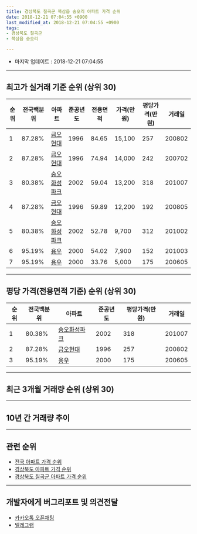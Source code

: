 ```yaml
---
title: 경상북도 칠곡군 북삼읍 숭오리 아파트 가격 순위
date: 2018-12-21 07:04:55 +0900
last_modified_at: 2018-12-21 07:04:55 +0900
tags:
- 경상북도 칠곡군
- 북삼읍 숭오리

---
```


* 마지막 업데이트 : 2018-12-21 07:04:55

---

## 최고가 실거래 기준 순위 (상위 30)


|순위|전국백분위|아파트|준공년도|전용면적|가격(만원)|평당가격(만원)|거래일|
|---|---|---|---|---|---|---|---|
|1|87.28%|[금오현대](https://search.naver.com/search.naver?query=%EA%B2%BD%EC%83%81%EB%B6%81%EB%8F%84+%EC%B9%A0%EA%B3%A1%EA%B5%B0+%EB%B6%81%EC%82%BC%EC%9D%8D+%EC%88%AD%EC%98%A4%EB%A6%AC+%EA%B8%88%EC%98%A4%ED%98%84%EB%8C%80)|1996|84.65|15,100|257|200802|
|2|87.28%|[금오현대](https://search.naver.com/search.naver?query=%EA%B2%BD%EC%83%81%EB%B6%81%EB%8F%84+%EC%B9%A0%EA%B3%A1%EA%B5%B0+%EB%B6%81%EC%82%BC%EC%9D%8D+%EC%88%AD%EC%98%A4%EB%A6%AC+%EA%B8%88%EC%98%A4%ED%98%84%EB%8C%80)|1996|74.94|14,000|242|200702|
|3|80.38%|[숭오화성파크](https://search.naver.com/search.naver?query=%EA%B2%BD%EC%83%81%EB%B6%81%EB%8F%84+%EC%B9%A0%EA%B3%A1%EA%B5%B0+%EB%B6%81%EC%82%BC%EC%9D%8D+%EC%88%AD%EC%98%A4%EB%A6%AC+%EC%88%AD%EC%98%A4%ED%99%94%EC%84%B1%ED%8C%8C%ED%81%AC)|2002|59.04|13,200|318|201007|
|4|87.28%|[금오현대](https://search.naver.com/search.naver?query=%EA%B2%BD%EC%83%81%EB%B6%81%EB%8F%84+%EC%B9%A0%EA%B3%A1%EA%B5%B0+%EB%B6%81%EC%82%BC%EC%9D%8D+%EC%88%AD%EC%98%A4%EB%A6%AC+%EA%B8%88%EC%98%A4%ED%98%84%EB%8C%80)|1996|59.89|12,200|192|200805|
|5|80.38%|[숭오화성파크](https://search.naver.com/search.naver?query=%EA%B2%BD%EC%83%81%EB%B6%81%EB%8F%84+%EC%B9%A0%EA%B3%A1%EA%B5%B0+%EB%B6%81%EC%82%BC%EC%9D%8D+%EC%88%AD%EC%98%A4%EB%A6%AC+%EC%88%AD%EC%98%A4%ED%99%94%EC%84%B1%ED%8C%8C%ED%81%AC)|2002|52.78|9,700|312|201002|
|6|95.19%|[용우](https://search.naver.com/search.naver?query=%EA%B2%BD%EC%83%81%EB%B6%81%EB%8F%84+%EC%B9%A0%EA%B3%A1%EA%B5%B0+%EB%B6%81%EC%82%BC%EC%9D%8D+%EC%88%AD%EC%98%A4%EB%A6%AC+%EC%9A%A9%EC%9A%B0)|2000|54.02|7,900|152|201003|
|7|95.19%|[용우](https://search.naver.com/search.naver?query=%EA%B2%BD%EC%83%81%EB%B6%81%EB%8F%84+%EC%B9%A0%EA%B3%A1%EA%B5%B0+%EB%B6%81%EC%82%BC%EC%9D%8D+%EC%88%AD%EC%98%A4%EB%A6%AC+%EC%9A%A9%EC%9A%B0)|2000|33.76|5,000|175|200605|


---

## 평당 가격(전용면적 기준) 순위 (상위 30)


|순위|전국백분위|아파트|준공년도|평당가격(만원)|거래일|
|---|---|---|---|---|---|
|1|80.38%|[숭오화성파크](https://search.naver.com/search.naver?query=%EA%B2%BD%EC%83%81%EB%B6%81%EB%8F%84+%EC%B9%A0%EA%B3%A1%EA%B5%B0+%EB%B6%81%EC%82%BC%EC%9D%8D+%EC%88%AD%EC%98%A4%EB%A6%AC+%EC%88%AD%EC%98%A4%ED%99%94%EC%84%B1%ED%8C%8C%ED%81%AC)|2002|318|201007|
|2|87.28%|[금오현대](https://search.naver.com/search.naver?query=%EA%B2%BD%EC%83%81%EB%B6%81%EB%8F%84+%EC%B9%A0%EA%B3%A1%EA%B5%B0+%EB%B6%81%EC%82%BC%EC%9D%8D+%EC%88%AD%EC%98%A4%EB%A6%AC+%EA%B8%88%EC%98%A4%ED%98%84%EB%8C%80)|1996|257|200802|
|3|95.19%|[용우](https://search.naver.com/search.naver?query=%EA%B2%BD%EC%83%81%EB%B6%81%EB%8F%84+%EC%B9%A0%EA%B3%A1%EA%B5%B0+%EB%B6%81%EC%82%BC%EC%9D%8D+%EC%88%AD%EC%98%A4%EB%A6%AC+%EC%9A%A9%EC%9A%B0)|2000|175|200605|


---

## 최근 3개월 거래량 순위 (상위 30)


<div style="width:100%;">
    <canvas id="deal_count_ranking" height="250"></canvas>
</div>


<script>
new Chart(document.getElementById("deal_count_ranking"), {
    type: 'horizontalBar',
    data: {
        labels: ['금오현대', '용우', '숭오화성파크'],
        datasets: [{
            label: '실거래 수',
            data: [4, 3, 1],
            borderColor: "rgba(255, 0, 128, 1)",
            backgroundColor: "rgba(255, 0, 128, 0.5)",
            fill: false,
        }]
    },
    options: {
        responsive: true,
        title: {
            display: true,
            text: '최근 3개월 거래량 순위'
        },
        tooltips: {
            mode: 'index',
            intersect: false,
            callbacks: {
                title: function(tooltipItems, data) {
                    return "실거래 수:";
                },
                label: function(tooltipItem, data) {
                    return data.labels[tooltipItem.index] + ": " + tooltipItem.xLabel;
                }
            }
        },
        hover: {
            mode: 'nearest',
            intersect: true
        },
        scales: {
            xAxes: [{
                display: true,
                scaleLabel: {
                    display: true,
                    labelString: '실거래 수'
                },
                ticks: {
                    suggestedMin: 0,
                }
            }],
            yAxes: [{
                display: true,
                ticks: {
                    autoSkip: false,
                    callback: function(value, index, values) {
                        if (value.length > 15)
                            return value.substr(0, 13) + "...";
                        else
                            return value;
                    }
                },
                scaleLabel: {
                    display: false,
                }
            }]
        }
    }
});

</script>


---

## 10년 간 거래량 추이


<div style="width:100%;">
    <canvas id="deal_progress" height="250"></canvas>
</div>

<script>
new Chart(document.getElementById("deal_progress"), {
    type: 'line',
    data: {
        labels: ['200812','200901','200902','200903','200904','200905','200906','200907','200908','200909','200910','200911','200912','201001','201002','201003','201004','201005','201006','201007','201008','201009','201010','201011','201012','201101','201102','201103','201104','201105','201106','201107','201108','201109','201110','201111','201112','201201','201202','201203','201204','201205','201206','201207','201208','201209','201210','201211','201212','201301','201302','201303','201304','201305','201306','201307','201308','201309','201310','201311','201312','201401','201402','201403','201404','201405','201406','201407','201408','201409','201410','201411','201412','201501','201502','201503','201504','201505','201506','201507','201508','201509','201510','201511','201512','201601','201602','201603','201604','201605','201606','201607','201608','201609','201610','201611','201612','201701','201702','201703','201704','201705','201706','201707','201708','201709','201710','201711','201712','201801','201802','201803','201804','201805','201806','201807','201808','201809','201810','201811','201812'],
        datasets: [{
            label: '실거래 수',
            pointRadius: 1,
            data: [10, 7, 10, 10, 13, 7, 12, 5, 10, 12, 8, 5, 8, 9, 9, 12, 11, 1, 5, 13, 4, 9, 9, 8, 8, 9, 17, 17, 17, 14, 18, 15, 18, 14, 16, 21, 17, 12, 12, 18, 7, 7, 13, 8, 7, 7, 12, 5, 11, 5, 7, 9, 13, 12, 8, 7, 10, 12, 9, 9, 7, 9, 13, 15, 6, 9, 9, 7, 6, 12, 11, 7, 5, 15, 9, 11, 10, 10, 4, 7, 11, 9, 10, 8, 4, 11, 9, 9, 5, 3, 3, 10, 5, 5, 4, 2, 7, 7, 8, 8, 3, 3, 5, 10, 6, 6, 5, 6, 4, 7, 4, 4, 7, 3, 4, 3, 2, 4, 3, 5, 0],
            borderColor: "rgba(255, 201, 14, 1)",
            backgroundColor: "rgba(255, 201, 14, 0.5)",
            fill: true,
        }]
    },
    options: {
        responsive: true,
        title: {
            display: true,
            text: '10년간 거래량 추이'
        },
        tooltips: {
            mode: 'index',
            intersect: false,
        },
        hover: {
            mode: 'nearest',
            intersect: true
        },
        scales: {
            xAxes: [{
                display: true,
                scaleLabel: {
                    display: true,
                    labelString: '년/월'
                }
            }],
            yAxes: [{
                display: true,
                ticks: {
                    suggestedMin: 0,
                },
                scaleLabel: {
                    display: true,
                    labelString: '실거래 수'
                }
            }]
        }
    }
});

</script>


---

## 관련 순위

- [전국 아파트 가격 순위](https://inasie.github.io/apt-ranking/전국)
- [경상북도 아파트 가격 순위](https://inasie.github.io/apt-ranking/경상북도)
- [경상북도 칠곡군 아파트 가격 순위](https://inasie.github.io/apt-ranking/경상북도-칠곡군)


---

## 개발자에게 버그리포트 및 의견전달

- [카카오톡 오픈채팅](https://open.kakao.com/o/gLJUAP4)
- [텔레그램](https://t.me/inasie)

